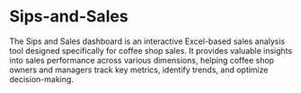 # Sips-and-Sales
The Sips and Sales dashboard is an interactive Excel-based sales analysis tool designed specifically for coffee shop sales. It provides valuable insights into sales performance across various dimensions, helping coffee shop owners and managers track key metrics, identify trends, and optimize decision-making.
